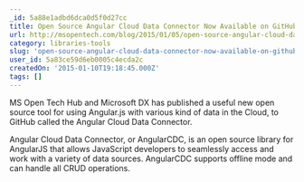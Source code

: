 ```yaml
---
_id: 5a88e1adbd6dca0d5f0d27cc
title: Open Source Angular Cloud Data Connector Now Available on GitHub
url: http://msopentech.com/blog/2015/01/05/open-source-angular-cloud-data-connector-now-available-on-github/
category: libraries-tools
slug: 'open-source-angular-cloud-data-connector-now-available-on-github'
user_id: 5a83ce59d6eb0005c4ecda2c
createdOn: '2015-01-10T19:18:45.000Z'
tags: []
---
```


MS Open Tech Hub and Microsoft DX has published a useful new open source tool for using Angular.js with various kind of data in the Cloud, to GitHub called the Angular Cloud Data Connector.

Angular Cloud Data Connector, or AngularCDC, is an open source library for AngularJS  that allows JavaScript developers to seamlessly access and work with a variety of data sources. AngularCDC supports offline mode and can handle all CRUD operations.
